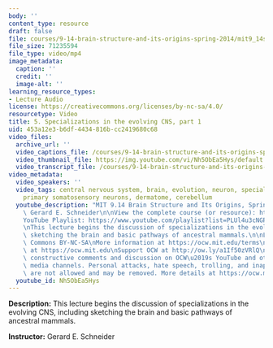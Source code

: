 ```yaml
---
body: ''
content_type: resource
draft: false
file: courses/9-14-brain-structure-and-its-origins-spring-2014/mit9_14s14_lec05_360p_16_9.mp4
file_size: 71235594
file_type: video/mp4
image_metadata:
  caption: ''
  credit: ''
  image-alt: ''
learning_resource_types:
- Lecture Audio
license: https://creativecommons.org/licenses/by-nc-sa/4.0/
resourcetype: Video
title: 5. Specializations in the evolving CNS, part 1
uid: 453a12e3-b6df-4434-816b-cc2419680c68
video_files:
  archive_url: ''
  video_captions_file: /courses/9-14-brain-structure-and-its-origins-spring-2014/mit9_14s14_lec05_captions.vtt
  video_thumbnail_file: https://img.youtube.com/vi/Nh5ObEa5Hys/default.jpg
  video_transcript_file: /courses/9-14-brain-structure-and-its-origins-spring-2014/mit9_14s14_lec05_transcript.pdf
video_metadata:
  video_speakers: ''
  video_tags: central nervous system, brain, evolution, neuron, specialization, cynodonts,
    primary somatosensory neurons, dermatome, cerebellum
  youtube_description: "MIT 9.14 Brain Structure and Its Origins, Spring 2014\nInstructor:\
    \ Gerard E. Schneider\n\nView the complete course (or resource): https://ocw.mit.edu/9-14S14\n\
    YouTube Playlist: https://www.youtube.com/playlist?list=PLUl4u3cNGP62ABe0O-0qtaHHxyKQi1ZwR\n\
    \nThis lecture begins the discussion of specializations in the evolving CNS, including\
    \ sketching the brain and basic pathways of ancestral mammals.\n\nLicense: Creative\
    \ Commons BY-NC-SA\nMore information at https://ocw.mit.edu/terms\nMore courses\
    \ at https://ocw.mit.edu\nSupport OCW at http://ow.ly/a1If50zVRlQ\n\nWe encourage\
    \ constructive comments and discussion on OCW\u2019s YouTube and other social\
    \ media channels. Personal attacks, hate speech, trolling, and inappropriate comments\
    \ are not allowed and may be removed. More details at https://ocw.mit.edu/comments."
  youtube_id: Nh5ObEa5Hys
---
```

**Description:** This lecture begins the discussion of specializations in the evolving CNS, including sketching the brain and basic pathways of ancestral mammals.

**Instructor:** Gerard E. Schneider